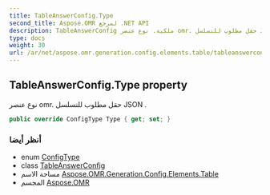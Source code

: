 ```yaml
---
title: TableAnswerConfig.Type
second_title: Aspose.OMR لمرجع .NET API
description: TableAnswerConfig ملكية. نوع عنصر omr. حقل مطلوب للتسلسل JSON .
type: docs
weight: 30
url: /ar/net/aspose.omr.generation.config.elements.table/tableanswerconfig/type/
---
```

## TableAnswerConfig.Type property

نوع عنصر omr. حقل مطلوب للتسلسل JSON .

```csharp
public override ConfigType Type { get; set; }
```

### أنظر أيضا

* enum [ConfigType](../../../aspose.omr.generation.config.enums/configtype/)
* class [TableAnswerConfig](../)
* مساحة الاسم [Aspose.OMR.Generation.Config.Elements.Table](../../tableanswerconfig/)
* المجسم [Aspose.OMR](../../../)


